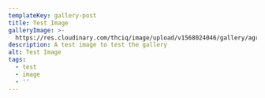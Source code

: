 ```yaml
---
templateKey: gallery-post
title: Test Image
galleryImage: >-
  https://res.cloudinary.com/thciq/image/upload/v1568024046/gallery/agriculture-clouds-countryside-2166822_w6wusk.jpg
description: A test image to test the gallery
alt: Test Image
tags:
  - test
  - image
  - ''
---
```


